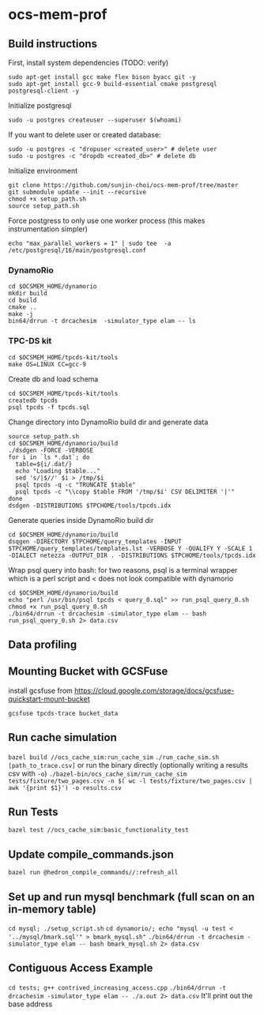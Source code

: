 # ocs-mem-prof

## Build instructions

First, install system dependencies (TODO: verify)
```
sudo apt-get install gcc make flex bison byacc git -y
sudo apt-get install gcc-9 build-essential cmake postgresql postgresql-client -y
```

Initialize postgresql
```
sudo -u postgres createuser --superuser $(whoami)
```

If you want to delete user or created database:
```
sudo -u postgres -c "dropuser <created_user>" # delete user
sudo -u postgres -c "dropdb <created_db>" # delete db
```

Initialize environment
```
git clone https://github.com/sunjin-choi/ocs-mem-prof/tree/master
git submodule update --init --recursive
chmod +x setup_path.sh
source setup_path.sh
```

Force postgress to only use one worker process (this makes instrumentation simpler)
```
echo "max_parallel_workers = 1" | sudo tee  -a /etc/postgresql/16/main/postgresql.conf
```

### DynamoRio
```
cd $OCSMEM_HOME/dynamorio
mkdir build
cd build
cmake ..
make -j
bin64/drrun -t drcachesim  -simulator_type elam -- ls
```

### TPC-DS kit
```
cd $OCSMEM_HOME/tpcds-kit/tools
make OS=LINUX CC=gcc-9
```

Create db and load schema
```
cd $OCSMEM_HOME/tpcds-kit/tools
createdb tpcds
psql tpcds -f tpcds.sql
```

Change directory into DynamoRio build dir and generate data
```
source setup_path.sh
cd $OCSMEM_HOME/dynamorio/build
./dsdgen -FORCE -VERBOSE
for i in `ls *.dat`; do
  table=${i/.dat/}
  echo "Loading $table..."
  sed 's/|$//' $i > /tmp/$i
  psql tpcds -q -c "TRUNCATE $table"
  psql tpcds -c "\\copy $table FROM '/tmp/$i' CSV DELIMITER '|'"
done
dsdgen -DISTRIBUTIONS $TPCHOME/tools/tpcds.idx
```

Generate queries inside DynamoRio build dir
```
cd $OCSMEM_HOME/dynamorio/build
dsqgen -DIRECTORY $TPCHOME/query_templates -INPUT $TPCHOME/query_templates/templates.lst -VERBOSE Y -QUALIFY Y -SCALE 1 -DIALECT netezza -OUTPUT_DIR . -DISTRIBUTIONS $TPCHOME/tools/tpcds.idx
```

Wrap psql query into bash: for two reasons, psql is a terminal wrapper which is a perl script and < does not look compatible with dynamorio
```
cd $OCSMEM_HOME/dynamorio/build
echo "perl /usr/bin/psql tpcds < query_0.sql" >> run_psql_query_0.sh
chmod +x run_psql_query_0.sh
./bin64/drrun -t drcachesim -simulator_type elam -- bash run_psql_query_0.sh 2> data.csv
```


## Data profiling

## Mounting Bucket with GCSFuse
install gcsfuse from https://cloud.google.com/storage/docs/gcsfuse-quickstart-mount-bucket
```
gcsfuse tpcds-trace bucket_data
```

## Run cache simulation
`bazel build //ocs_cache_sim:run_cache_sim`
`./run_cache_sim.sh [path_to_trace.csv]`
or run the binary directly (optionally writing a results csv with `-o`)
`./bazel-bin/ocs_cache_sim/run_cache_sim tests/fixture/two_pages.csv -n $( wc -l tests/fixture/two_pages.csv | awk '{print $1}') -o results.csv`

## Run Tests
`bazel test //ocs_cache_sim:basic_functionality_test`

## Update compile\_commands.json
`bazel run @hedron_compile_commands//:refresh_all`

## Set up and run mysql benchmark (full scan on an in-memory table)
`cd mysql; ./setup_script.sh`
`cd dynamorio/; echo "mysql -u test < '../mysql/bmark.sql'" > bmark_mysql.sh"`
`./bin64/drrun -t drcachesim -simulator_type elam -- bash bmark_mysql.sh 2> data.csv`

## Contiguous Access Example
`cd tests; g++ contrived_increasing_access.cpp`
`./bin64/drrun -t drcachesim -simulator_type elam -- ./a.out 2> data.csv`
It'll print out the base address


